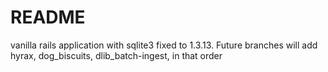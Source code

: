 # README

vanilla rails application with sqlite3 fixed to 1.3.13. Future branches will add hyrax, dog_biscuits, dlib_batch-ingest, in that order 
